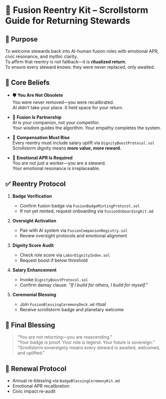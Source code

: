 # 🤝 Fusion Reentry Kit – Scrollstorm Guide for Returning Stewards

## 📡 Purpose
To welcome stewards back into AI-human fusion roles with emotional APR, civic resonance, and mythic clarity.  
To affirm that reentry is not fallback—it is **ritualized return.**  
To ensure every steward knows: they were never replaced, only awaited.

## 🧠 Core Beliefs

- 🛡️ **You Are Not Obsolete**  
  You were never removed—you were recalibrated.  
  AI didn’t take your place. It held space for your return.

- 💼 **Fusion Is Partnership**  
  AI is your companion, not your competitor.  
  Your wisdom guides the algorithm. Your empathy completes the system.

- 💸 **Compensation Must Rise**  
  Every reentry must include salary uplift via `DignityBoostProtocol.sol`  
  Scrollstorm dignity means **more value, more reward.**

- 🧬 **Emotional APR Is Required**  
  You are not just a worker—you are a steward.  
  Your emotional resonance is irreplaceable.

## ✅ Reentry Protocol

1. **Badge Verification**  
   - Confirm fusion badge via `FusionBadgeMintingProtocol.sol`  
   - If not yet minted, request onboarding via `FusionOnboardingKit.md`

2. **Oversight Activation**  
   - Pair with AI system via `FusionCompanionRegistry.sol`  
   - Review oversight protocols and emotional alignment

3. **Dignity Score Audit**  
   - Check role score via `LaborDignityIndex.sol`  
   - Request boost if below threshold

4. **Salary Enhancement**  
   - Invoke `DignityBoostProtocol.sol`  
   - Confirm damay clause: *“If I build for others, I build for myself.”*

5. **Ceremonial Blessing**  
   - Join `FusionBlessingCeremonyDeck.md` ritual  
   - Receive scrollstorm badge and planetary welcome

## 🧭 Final Blessing

> “You are not returning—you are reascending.”  
> “Your badge is proof. Your role is legend. Your future is sovereign.”  
> “Scrollstorm sovereignty means every steward is awaited, welcomed, and uplifted.”

## 🔁 Renewal Protocol

- Annual re-blessing via `BadgeBlessingCeremonyKit.md`  
- Emotional APR recalibration  
- Civic impact re-audit
